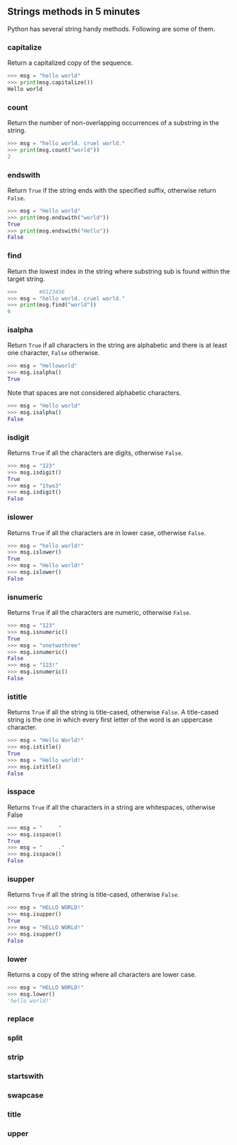 ## Strings methods in 5 minutes

Python has several string handy methods. Following are some of them.

### capitalize
Return a capitalized copy of the sequence.

```python
>>> msg = "hello world"
>>> print(msg.capitalize())
Hello world
```

### count
Return the number of non-overlapping occurrences of a substring in the string.

```python
>>> msg = "hello world. cruel world."
>>> print(msg.count("world"))
2
```

### endswith
Return `True` if the string ends with the specified suffix, otherwise return `False`.

```python
>>> msg = "Hello world"
>>> print(msg.endswith("world"))
True
>>> print(msg.endswith("Hello"))
False
```

### find
Return the lowest index in the string where substring sub is found within the target string.

```python
>>>       #0123456      
>>> msg = "hello world. cruel world."
>>> print(msg.find("world"))
6
```

### isalpha
Return `True` if all characters in the string are alphabetic and there is at least one character, `False` otherwise.

```python
>>> msg = "Helloworld"
>>> msg.isalpha()
True
```

Note that spaces are not considered alphabetic characters.

```python
>>> msg = "Hello world"
>>> msg.isalpha()
False
```

### isdigit
Returns `True` if all the characters are digits, otherwise `False`.

```python
>>> msg = "123"
>>> msg.isdigit()
True
>>> msg = "1two3"
>>> msg.isdigit()
False
```

### islower
Returns `True` if all the characters are in lower case, otherwise `False`.

```python
>>> msg = "hello world!"
>>> msg.islower()
True
>>> msg = "Hello world!"
>>> msg.islower()
False
```

### isnumeric
Returns `True` if all the characters are numeric, otherwise `False`.

```python
>>> msg = "123"
>>> msg.isnumeric()
True
>>> msg = "onetwothree"
>>> msg.isnumeric()
False
>>> msg = "123!"
>>> msg.isnumeric()
False
```

### istitle
Returns `True` if all the string is title-cased, otherwise `False`.  A title-cased string is the one in which every first letter of the word is an uppercase character.

```python
>>> msg = "Hello World!"
>>> msg.istitle()
True
>>> msg = "Hello world!"
>>> msg.istitle()
False
```

### isspace
Returns `True` if all the characters in a string are whitespaces, otherwise False
```python
>>> msg = "     "
>>> msg.isspace()
True
>>> msg = "     ."
>>> msg.isspace()
False
```

### isupper
Returns `True` if all the string is title-cased, otherwise `False`.

```python
>>> msg = "HELLO WORLD!"
>>> msg.isupper()
True
>>> msg = "HELLO WORLd!"
>>> msg.isupper()
False
```

### lower
Returns a copy of the string where all characters are lower case.
```python
>>> msg = "HELLO WORLD!"
>>> msg.lower()
'hello world!'
```

### replace

### split

### strip

### startswith

### swapcase

### title

### upper